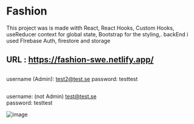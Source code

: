 # Fashion

This project was is made witth React, React Hooks, Custom Hooks, useReducer context for global state, Bootstrap for the styling,.
backEnd i used FIrebase Auth, firestore and storage 

## URL : https://fashion-swe.netlify.app/

##
username (Admin): test2@test.se
password: testtest

##
username: (not Admin) test@test.se  
password: testtest

![image](https://user-images.githubusercontent.com/58572726/118813257-3f8e2580-b8af-11eb-9dff-4e97084d0dcd.png)
